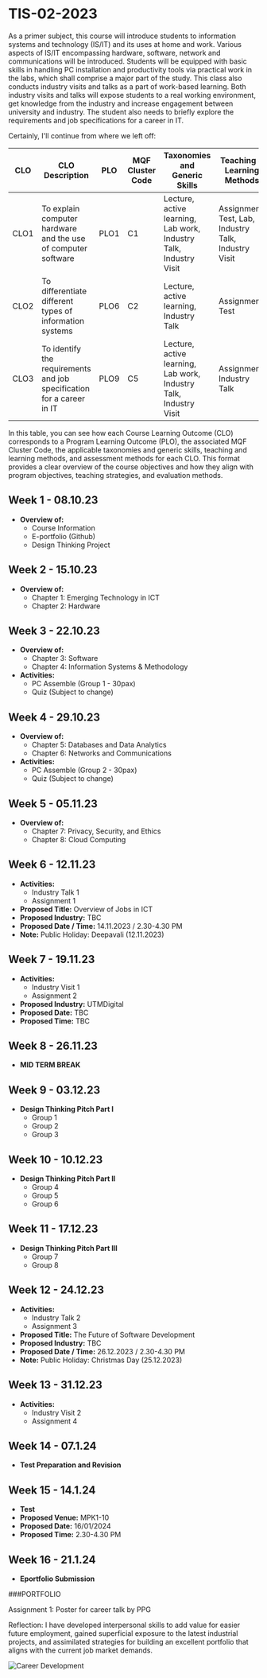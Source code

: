 # TIS-02-2023

As a primer subject, this course will introduce students to information systems and technology (IS/IT) and its uses at home and work. Various aspects of IS/IT encompassing hardware, software, network and communications will be introduced. Students will be equipped with basic skills in handling PC installation and productivity tools via practical work in the labs, which shall comprise a major part of the study. This class also conducts industry visits and talks as a part of work-based learning. Both industry visits and talks will expose students to a real working environment, get knowledge from the industry and increase engagement between university and industry. The student also needs to briefly explore the requirements and job specifications for a career in IT.

Certainly, I'll continue from where we left off:

| CLO   | CLO Description                                                 | PLO   | MQF Cluster Code | Taxonomies and Generic Skills | Teaching & Learning Methods                                      | Assessment Methods                              |
|-------|-----------------------------------------------------------------|-------|-------------------|------------------------------|-----------------------------------------------------------------|-------------------------------------------------|
| CLO1  | To explain computer hardware and the use of computer software   | PLO1  | C1               | Lecture, active learning, Lab work, Industry Talk, Industry Visit | Assignment, Test, Lab, Industry Talk, Industry Visit |
| CLO2  | To differentiate different types of information systems       | PLO6  | C2               | Lecture, active learning, Industry Talk | Assignment, Test                                      |
| CLO3  | To identify the requirements and job specification for a career in IT | PLO9  | C5               | Lecture, active learning, Lab work, Industry Talk, Industry Visit | Assignment, Industry Talk                         |

In this table, you can see how each Course Learning Outcome (CLO) corresponds to a Program Learning Outcome (PLO), the associated MQF Cluster Code, the applicable taxonomies and generic skills, teaching and learning methods, and assessment methods for each CLO. This format provides a clear overview of the course objectives and how they align with program objectives, teaching strategies, and evaluation methods.

## Week 1 - 08.10.23
- **Overview of:**
  - Course Information
  - E-portfolio (Github)
  - Design Thinking Project

## Week 2 - 15.10.23
- **Overview of:**
  - Chapter 1: Emerging Technology in ICT
  - Chapter 2: Hardware

## Week 3 - 22.10.23
- **Overview of:**
  - Chapter 3: Software
  - Chapter 4: Information Systems & Methodology
- **Activities:**
  - PC Assemble (Group 1 - 30pax)
  - Quiz (Subject to change)

## Week 4 - 29.10.23
- **Overview of:**
  - Chapter 5: Databases and Data Analytics
  - Chapter 6: Networks and Communications
- **Activities:**
  - PC Assemble (Group 2 - 30pax)
  - Quiz (Subject to change)

## Week 5 - 05.11.23
- **Overview of:**
  - Chapter 7: Privacy, Security, and Ethics
  - Chapter 8: Cloud Computing

## Week 6 - 12.11.23
- **Activities:**
  - Industry Talk 1
  - Assignment 1
- **Proposed Title:** Overview of Jobs in ICT
- **Proposed Industry:** TBC
- **Proposed Date / Time:** 14.11.2023 / 2.30-4.30 PM
- **Note:** Public Holiday: Deepavali (12.11.2023)

## Week 7 - 19.11.23
- **Activities:**
  - Industry Visit 1
  - Assignment 2
- **Proposed Industry:** UTMDigital
- **Proposed Date:** TBC
- **Proposed Time:** TBC

## Week 8 - 26.11.23
- **MID TERM BREAK**

## Week 9 - 03.12.23
- **Design Thinking Pitch Part I**
  - Group 1
  - Group 2
  - Group 3

## Week 10 - 10.12.23
- **Design Thinking Pitch Part II**
  - Group 4
  - Group 5
  - Group 6

## Week 11 - 17.12.23
- **Design Thinking Pitch Part III**
  - Group 7
  - Group 8

## Week 12 - 24.12.23
- **Activities:**
  - Industry Talk 2
  - Assignment 3
- **Proposed Title:** The Future of Software Development
- **Proposed Industry:** TBC
- **Proposed Date / Time:** 26.12.2023 / 2.30-4.30 PM
- **Note:** Public Holiday: Christmas Day (25.12.2023)

## Week 13 - 31.12.23
- **Activities:**
  - Industry Visit 2
  - Assignment 4

## Week 14 - 07.1.24
- **Test Preparation and Revision**

## Week 15 - 14.1.24
- **Test**
- **Proposed Venue:** MPK1-10
- **Proposed Date:** 16/01/2024
- **Proposed Time:** 2.30-4.30 PM

## Week 16 - 21.1.24
- **Eportfolio Submission**

###PORTFOLIO

Assignment 1: Poster for career talk by PPG

Reflection: 
I have developed interpersonal skills to add value for easier future employment, gained superficial exposure to the latest industrial projects, and assimilated strategies for building an excellent portfolio that aligns with the current job market demands.

![Career Development](https://github.com/AlifFathi/TIS-02-2023/assets/148310696/b1c7927f-26dd-4712-94bf-64e7b0a026ff)



